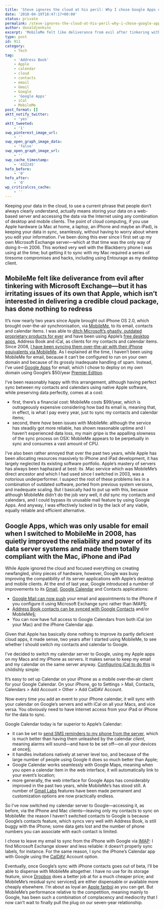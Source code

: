 ```yaml
---
title: 'Steve ignores the cloud at his peril: Why I chose Google Apps over MobileMe as a server for my email, contact and calendar data'
date: '2010-04-19T18:47:17+00:00'
status: private
permalink: /steve-ignores-the-cloud-at-his-peril-why-i-chose-google-apps-over-mobileme-as-a-server-for-my-email-contact-and-calendar-data
author: donaldjenkins
excerpt: 'MobileMe felt like deliverance from evil after tinkering with Microsoft Exchange—but it has irritating issues of its own that Apple, which isn’t interested in delivering a credible cloud package, has done nothing to redress. Google Apps, which was only usable for email when I switched to MobileMe in 2008, has quietly improved the reliability and power of its data server systems and made them totally compliant with the Mac, iPhone and iPad. I''ve now switched to Google Apps servers for everything, except for contacts, for the time being, because they''re still in beta and can only be synced with the iPhone via Microsoft Exchange, which produces rather haphazard results. Email uses IMAP and calendar event sync via CalDAV.'
type: post
id: 911
category:
    - Tech
tag:
    - 'Address Book'
    - Apple
    - calendar
    - cloud
    - contacts
    - email
    - Gmail
    - Google
    - 'Google Apps'
    - iCal
    - MobileMe
post_format: []
aktt_notify_twitter:
    - 'yes'
aktt_tweeted:
    - '1'
swp_pinterest_image_url:
    - ''
swp_open_graph_image_data:
    - 'false'
swp_open_graph_image_url:
    - ''
swp_cache_timestamp:
    - '432245'
hefo_before:
    - '0'
hefo_after:
    - '0'
wp_criticalcss_cache:
    - ''
---
```

Keeping your data in the cloud, to use a current phrase that people don’t always clearly understand, actually means storing your data on a web-based server and accessing the data via the Internet using any combination of desktop and mobile clients. The point of cloud computing, if you use Apple hardware (a Mac at home, a laptop, an iPhone and maybe an iPad), is keeping your data in sync, seamlessly, without having to worry about where you edit your information. I’ve been doing this ever since I first set up my own Microsoft Exchange server—which at that time was the only way of doing it—in 2006. This worked very well with the Blackberry phone I was using at the time; but getting it to sync with my Mac required a series of tiresome compromises and hacks, including using Entourage as my desktop client.

MobileMe felt like deliverance from evil after tinkering with Microsoft Exchange—but it has irritating issues of its own that Apple, which isn’t interested in delivering a credible cloud package, has done nothing to redress
-------------------------------------------------------------------------------------------------------------------------------------------------------------------------------------------------------------------------------

It’s now nearly two years since Apple brought out iPhone OS 2.0, which brought over-the-air synchronisation, via [MobileMe](http://www.apple.com/mobileme/ "Apple - MobileMe - Your iPhone, iPad, Mac, and PC. In perfect sync."), to its email, contacts and calendar items. I was able to [ditch Microsoft’s ghastly, outdated proprietary products for ever](https://www.donaldjenkins.com/heres-why-i-ended-up-switching-to-an-iphone-after-all/ "Why I ended up switching to an iPhone after all") and have been using Apple’s [free desktop apps](http://apple.com/ical "Apple - Mac OS X - What is Mac OS X - Mail, iCal, Address Book"), Address Book and iCal, as clients for my contacts and calendar items. Since 2008, [I have been syncing them over-the-air with their iPhone equivalents via MobileMe](https://www.donaldjenkins.com/powerful-clever-mobileme/ "Powerful, clever MobileMe"). As I explained at the time, I haven’t been using MobileMe for email, because it can’t be configured to run on your own domain and because of its grossly inadequate handling of spam. Instead, I’ve used [Google Apps](https://www.google.com/a/ "Google Apps") for email, which I chose to deploy on my own domain using Google’s $50/year [Premier Edition](http://www.google.com/apps/intl/en/business/details.html "Reduce IT costs, get less spam, and improve productivity - Google Apps for Business").

I’ve been reasonably happy with this arrangement, although having perfect sync between my contacts and calendars using native Apple software, while preserving data perfectly, comes at a cost:

- first, there’s a financial cost: MobileMe costs $99/year, which is outrageously expensive considering how bad its email is, meaning that, in effect, is what I pay every year, just to sync my contacts and calendar items;
- second, there *have* been issues with MobileMe: although the service has steadily got more reliable, has shown reasonable uptime and I haven’t experienced data loss, my main gripe is the appalling slowness of the sync process on OSX: MobileMe appears to be perpetually in sync and consumes a vast amount of CPU.

I’ve also been rather annoyed that over the past two years, while Apple has been allocating resources massively to iPhone and iPad development, it has largely neglected its existing software portfolio. Apple’s mastery of servers has always been haphazard at best: its .Mac service which was MobileMe’s direct ancestor and which I had used since I switched in 2003, was a notorious underperformer. I suspect the root of these problems lies in a combination of outdated software, ported from previous system versions, and inadequate scaling. But I basically had to put up with this, because although MobileMe didn’t do the job very well, it *did* sync my contacts and calendars, and I could bypass its unusable mail feature by using Google Apps. And anyway, I was effectively locked in by the lack of any viable, equally reliable and efficient alternative.

Google Apps, which was only usable for email when I switched to MobileMe in 2008, has quietly improved the reliability and power of its data server systems and made them totally compliant with the Mac, iPhone and iPad
-------------------------------------------------------------------------------------------------------------------------------------------------------------------------------------------------------------------------

While Apple ignored the cloud and focused everything on creating newfangled, shiny pieces of hardware, however, Google was busy improving the compatibility of its server applications with Apple’s desktop and mobile clients. At the end of last year, Google introduced a number of improvements to its [Gmail](mail.google.com/ "Gmail: Email from Google"), [Google Calendar](http://www.google.com/calendar "About Google Calendar") and Contacts applications:

- [Google Mail can now push](http://gmailblog.blogspot.com/2009/09/push-gmail-for-iphone-and-windows.html "Official Gmail Blog: Push Gmail for iPhone and Windows Mobile") your email and appointments to the iPhone if you configure it using Microsoft Exchange sync rather than IMAP[§](#bfn-footnotes-140);
- [Address Book contacts can be synced with Google Contacts](http://www.google.com/support/contactsync/bin/answer.py?hl=en&answer=92997 "Google ContactSync help page") and/or MobileMe[§](#bfn-footnotes-140);
- You can now have full access to Google Calendars from both iCal (on your Mac) and the iPhone Calendar app.

Given that Apple has basically done nothing to improve its partly deficient cloud apps, it made sense, two years after I started using MobileMe, to see whether I should switch my contacts and calendar to Google.

I’ve decided to switch my calendar server to Google, using my Apple apps on my Macs and my iPhone as servers. It makes sense to keep my email and my calendar on the same server anyway. [Configuring iCal to do this](http://www.google.com/support/calendar/bin/answer.py?hl=en&answer=99358#ical "Congiguring iCal to act as a client for Google Calendar") is childishly simple:

It’s easy to set up Calendar on your iPhone as a mobile over-the-air client for your Google Calendar. On your iPhone, go to Settings &gt; Mail, Contacts, Calendars &gt; Add Account &gt; Other &gt; Add CalDAV Account.

Now every time you add an event to your iPhone calendar, it will sync with your calendar on Google’s servers and with iCal on all your Macs, and vice versa. You obviously need to have Internet access from your iPad or iPhone for the data to sync.

Google Calendar today is far superior to Apple’s Calendar:

- it can be set to [send SMS reminders to my phone from the server](http://www.google.com/support/calendar/bin/answer.py?hl=en&answer=37242 "Google Calendar Help: Customize your notifications"), which is much better than having them unleashed by the calendar *client*, meaning alarms will sound—and have to be set off—on all your devices at once[§](#bfn-footnotes-140);
- it handles invitations natively at server level too, and because of the large number of people using Google it does so much better than Apple;
- Google Calendar works seamlessly with Google Maps, meaning when you open a calendar item in the web interface, it will automatically link to your event’s location;
- more generally, the web interface for Google Apps has considerably improved in the past two years, while MobileMe’s has stood still. A number of [Gmail Labs](http://mail.google.com/mail/?ui=2&fs=1&view=pu&st=labs "Gmail Labs") features have been made permanent and customization options are now practically endless.

So I’ve now switched my calendar server to Google—accessing it, as before, via the iPhone and Mac clients—leaving only my contacts to sync on MobileMe: the reason I haven’t switched contacts to Google is because Google’s contacts feature, which syncs very well with Address Book, is still buggy with the iPhone; some data gets lost and the number of phone numbers you can associate with each contact is limited.

I chose to leave my email to sync from the iPhone with Google via [IMAP](http://en.wikipedia.org/wiki/Internet_Message_Access_Protocol "Internet Message Access Protocol - Wikipedia, the free encyclopedia"): I find Microsoft Exchange slower and less reliable: it doesn’t properly sync labels, for instance. For the same reason, I sync the iPhone’s Calendar app with Google using the [CalDAV](http://en.wikipedia.org/wiki/CalDAV "CalDAV - Wikipedia, the free encyclopedia") Account option.

Eventually, once Google’s sync with iPhone contacts goes out of beta, I’ll be able to dispense with MobileMe altogether. I have no use for its storage feature, since [Dropbox](https://www.dropbox.com/ "Dropbox - Home - Online backup, file sync and sharing made easy.") does a better job at for a much cheaper price; and MobileMe’s residual sync services[§](#bfn-footnotes-140) are either dispensable or available more cheaply elsewhere. I’m about as loyal an [Apple fanboi](http://osx.iusethis.com/user/astorg "Mac apps I use") as you can get. But MobileMe’s performance relative to the competition, meaning mainly to Google, has been such a combination of complacency and mediocrity that I now can’t wait to finally pull the plug on our seven-year relationship.

<div class="bfn-footnotes" data-container="" data-post-id="140" id="bfn-footnotes-140" style="display: none;">### References


</div>